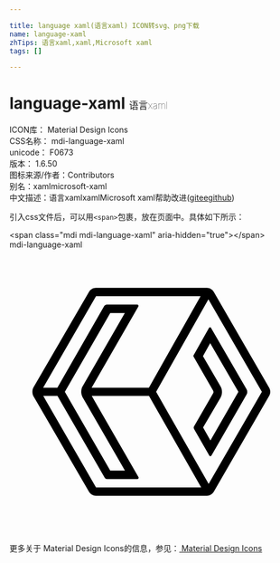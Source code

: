 ```yaml
---

title: language xaml(语言xaml) ICON转svg、png下载
name: language-xaml
zhTips: 语言xaml,xaml,Microsoft xaml
tags: []

---
```


# language-xaml  <small style="font-size: 60%;font-weight: 100">语言xaml</small>


<div class="detail-page">
<p>
<span>
ICON库：
<span class="badge-secondary badge">Material Design Icons</span> 
</span>
<br/>
<span>
CSS名称：
<span class="badge-secondary badge">mdi-language-xaml</span> 
</span>
<br/>
<span>
unicode：
<span class="badge-secondary badge">F0673</span> 
<copy-btn content='F0673' btn-title=""></copy-btn>
<copy-btn :content='String.fromCodePoint(parseInt("F0673", 16))' btn-title="复制U"></copy-btn>
</span>
<br/>
<span>
版本：
<span class="badge-secondary badge">1.6.50</span> 
</span>
<br/>
<span>图标来源/作者：<span class="badge-light badge">Contributors</span></span> 
<br/>
<span>别名：<span class="badge-light badge">xaml</span><span class="badge-light badge">microsoft-xaml</span></span><br/><span class="zh-detail">中文描述：<span class="badge-primary badge">语言xaml</span><span class="badge-primary badge">xaml</span><span class="badge-primary badge">Microsoft xaml</span><span class="help-link"><span>帮助改进</span>(<a href="https://gitee.com/liuwave/icon-helper/edit/master/json/material/language-xaml.json" target="_blank" rel="noopener noreferrer">gitee</a><a href="https://github.com/liuwave/icon-helper/edit/master/json/material/language-xaml.json" target="_blank" rel="noopener noreferrer">github</a></span>)</span><br/>
</p>
</div>
<div class="alert alert-dark">
  <i class="mdi mdi-language-xaml mdi-48px"></i>
  <i class="mdi mdi-language-xaml mdi-36px"></i>
  <i class="mdi mdi-language-xaml mdi-24px"></i>
  <i class="mdi mdi-language-xaml mdi-18px"></i>
</div>
<div>
  <p>引入css文件后，可以用<code>&lt;span&gt;</code>包裹，放在页面中。具体如下所示：    
  </p>
  <div class="alert alert-primary" style="font-size: 14px">
    &lt;span class="mdi mdi-language-xaml" aria-hidden="true"&gt;&lt;/span&gt;
    <copy-btn content='<span class="mdi mdi-language-xaml" aria-hidden="true"></span>'></copy-btn>
  </div>
  <div class="alert alert-secondary">
    <i class="mdi mdi-language-xaml"
    style="font-size: 24px"
    aria-hidden="true"></i> mdi-language-xaml
    <copy-btn content="mdi-language-xaml" btn-title="复制图标名称"></copy-btn>
  </div>
</div>
<div id="svg" class="svg-wrap">
<svg xmlns="http://www.w3.org/2000/svg" viewBox="0 0 24 24"><path d="M16.93 7.9L19.31 12L16.95 16.09L16.33 15L17.8 12.5C17.97 12.19 17.97 11.83 17.8 11.54L16.32 9L16.93 7.9M16.92 6.57C16.89 6.57 16.85 6.59 16.83 6.62L15.56 8.87C15.5 8.94 15.5 9 15.56 9.09L17.18 11.9C17.22 11.97 17.22 12.05 17.18 12.12L15.57 14.91C15.53 14.97 15.53 15.06 15.57 15.13L16.85 17.36C16.87 17.4 16.91 17.42 16.94 17.42C17 17.42 17 17.4 17.04 17.36L20 12.23C20.08 12.09 20.08 11.92 20 11.79L17 6.62C17 6.59 16.96 6.57 16.92 6.57M21.91 11.67L17.23 3.58C17.11 3.38 16.89 3.25 16.66 3.25H7.28C7.05 3.25 6.83 3.38 6.71 3.58L2 11.67C1.91 11.87 1.91 12.13 2 12.33L6.71 20.42C6.83 20.62 7.05 20.75 7.28 20.75H16.66C16.89 20.75 17.11 20.62 17.23 20.42L21.91 12.33C22.03 12.13 22.03 11.88 21.91 11.67M7.3 3.95H16.12L11.76 11.65H6.93L10.87 4.82C10.91 4.75 10.86 4.66 10.78 4.66L8.21 4.65C8.13 4.65 8.06 4.7 8 4.76L4.04 11.65H2.84L7.3 3.95M6.17 12.46L9.74 18.63L8.5 18.63L4.87 12.35L4.67 12L4.87 11.65L8.5 5.37L9.73 5.37L6.17 11.53C6.15 11.57 6.13 11.61 6.11 11.65C6.03 11.88 6.03 12.13 6.12 12.35C6.13 12.39 6.15 12.43 6.17 12.46M7.3 20.05L2.85 12.35H4.05L8.03 19.23C8.07 19.3 8.14 19.34 8.22 19.34L10.79 19.34C10.87 19.34 10.92 19.25 10.88 19.18L6.94 12.35H11.77L16.17 20.05H7.3M16.8 19.75L12.37 12L16.78 4.21L21.29 12L16.8 19.75Z" /></svg>
</div>
<detail full-name='mdi-language-xaml'></detail>
    
<div><p>更多关于 Material Design Icons的信息，参见：<a target="_blank" href="https://iconhelper.cn/material.html"> Material Design Icons</a>
</p></div>

